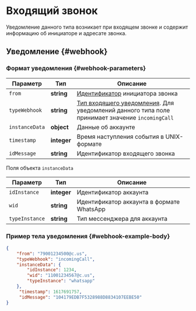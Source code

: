 # Входящий звонок

Уведомление данного типа возникает при входящем звонке и содержит информацию об инициаторе и адресате звонка.

## Уведомление {#webhook}

### Формат уведомления {#webhook-parameters}

Параметр | Тип | Описание
----- | ----- | -----
`from` | **string** | [Идентификатор](../../../chat-id) инициатора звонка
`typeWebhook` | **string** | [Тип входящего уведомления](type-webhook.md). Для уведомлений данного типа поле принимает значение `incomingCall`
`instanceData` | **object** | Данные об аккаунте
`timestamp` | **integer** | Время наступления события в UNIX-формате
`idMessage` | **string** | Идентификатор входящего звонка


Поля объекта `instanceData`

Параметр | Тип | Описание
----- | ----- | -----
`idInstance` | **integer** | Идентификатор аккаунта
`wid` | **string** | Идентификатор аккаунта в формате WhatsApp
`typeInstance` | **string** | Тип мессенджера для аккаунта

### Пример тела уведомления {#webhook-example-body}

```json
{
    "from": "79001234500@c.us",
    "typeWebhook": "incomingCall",
    "instanceData": {
        "idInstance": 1234,
        "wid": "11001234567@c.us",
        "typeInstance": "whatsapp"
    },
     "timestamp": 1617691757,
     "idMessage": "104179EDB7F5328988D8834107EEBE50"
}
```